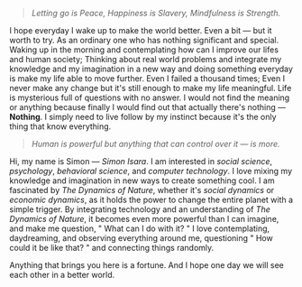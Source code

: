 > *Letting go is Peace, Happiness is Slavery, Mindfulness is Strength.*

I hope everyday I wake up to make the world better. Even a bit — but it worth to try. As an ordinary one who has nothing significant and special. Waking up in the morning and contemplating how can I improve our lifes and human society; Thinking about real world problems and integrate my knowledge and my imagination in a new way and doing something everyday is make my life able to move further. Even I failed a thousand times; Even I never make any change but it's still enough to make my life meaningful. Life is mysterious full of questions with no answer. I would not find the meaning or anything because finally I would find out that actually there's nothing — **Nothing**. I simply need to live follow by my instinct because it's the only thing that know everything.

> *Human is powerful but anything that can control over it — is more.*

Hi, my name is Simon — *Simon Isara*. I am interested in *social science*, *psychology*, *behavioral science*, and *computer technology*. I love mixing my knowledge and imagination in new ways to create something cool. I am fascinated by *The Dynamics of Nature*, whether it's *social dynamics* or *economic dynamics*, as it holds the power to change the entire planet with a simple trigger. By integrating technology and an understanding of *The Dynamics of Nature*, it becomes even more powerful than I can imagine, and make me question, " What can I do with it? " I love contemplating, daydreaming, and observing everything around me, questioning " How could it be like that? " and connecting things randomly.

Anything that brings you here is a fortune. And I hope one day we will see each other in a better world.
